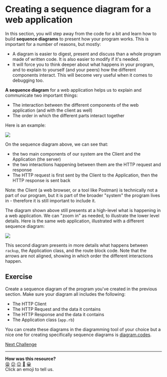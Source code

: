 # Creating a sequence diagram for a web application

<!-- OMITTED -->

In this section, you will step away from the code for a bit and learn how to build **sequence diagrams** to present how your program works. This is important for a number of reasons, but mostly:
 * A diagram is easier to digest, present and discuss than a whole program made of written code. It is also easier to modify if it's needed.
 * It will force you to think deeper about what happens in your program, and to explain to yourself (and your peers) how the different components interact. This will become very useful when it comes to debugging too.

**A sequence diagram** for a web application helps us to explain and communicate two important things:
 * The interaction between the different components of the web application (and with the client as well)
 * The order in which the different parts interact together

Here is an example:

![](../resources/sequence-diagram-1.png)

On the sequence diagram above, we can see that:
 * the two main components of our system are the Client and the Application (the server)
 * the two interactions happening between them are the HTTP request and response
 * The HTTP request is first sent by the Client to the Application, then the HTTP response is sent back

Note: the Client (a web browser, or a tool like Postman) is technically not a part of our program, but it is part of the broader "system" the program lives in - therefore it is still important to include it.

The diagram shown above still presents at a high-level what is happening in a web application. We can "zoom in" as needed, to illustrate the lower level details. Here is the same web application, illustrated with a different sequence diagram:

![](../resources/sequence-diagram-2.png)

This second diagram presents in more details what happens between `rackup`, the Application class, and the route block code. Note that the arrows are not aligned, showing in which order the different interactions happen.

## Exercise

Create a sequence diagram of the program you've created in the previous section. Make sure your diagram all includes the following: 
 * The HTTP Client
 * The HTTP Request and the data it contains
 * The HTTP Response and the data it contains
 * The Application class (`app.rb`)

You can create these diagrams in the diagramming tool of your choice but a nice one for creating specifically sequence diagrams is [diagram.codes](https://playground.diagram.codes/d/sequence).

[Next Challenge](05_test_driving_route_with_database.md)

<!-- BEGIN GENERATED SECTION DO NOT EDIT -->

---

**How was this resource?**  
[😫](https://airtable.com/shrUJ3t7KLMqVRFKR?prefill_Repository=makersacademy%2Fweb-applications&prefill_File=challenges%2F04_creating_a_sequence_diagram.md&prefill_Sentiment=😫) [😕](https://airtable.com/shrUJ3t7KLMqVRFKR?prefill_Repository=makersacademy%2Fweb-applications&prefill_File=challenges%2F04_creating_a_sequence_diagram.md&prefill_Sentiment=😕) [😐](https://airtable.com/shrUJ3t7KLMqVRFKR?prefill_Repository=makersacademy%2Fweb-applications&prefill_File=challenges%2F04_creating_a_sequence_diagram.md&prefill_Sentiment=😐) [🙂](https://airtable.com/shrUJ3t7KLMqVRFKR?prefill_Repository=makersacademy%2Fweb-applications&prefill_File=challenges%2F04_creating_a_sequence_diagram.md&prefill_Sentiment=🙂) [😀](https://airtable.com/shrUJ3t7KLMqVRFKR?prefill_Repository=makersacademy%2Fweb-applications&prefill_File=challenges%2F04_creating_a_sequence_diagram.md&prefill_Sentiment=😀)  
Click an emoji to tell us.

<!-- END GENERATED SECTION DO NOT EDIT -->